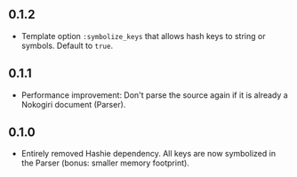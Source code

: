 ## 0.1.2

* Template option `:symbolize_keys` that allows hash keys to string or symbols. Default to `true`.

## 0.1.1

* Performance improvement: Don't parse the source again if it is already a Nokogiri document (Parser).

## 0.1.0

* Entirely removed Hashie dependency. All keys are now symbolized in the Parser (bonus: smaller memory footprint).
